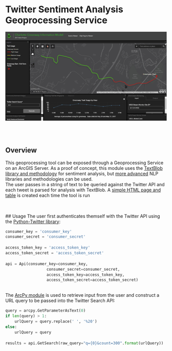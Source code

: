 # Twitter Sentiment Analysis Geoprocessing Service
<img style="align:center" src="twitter_sentiment.gif"></img>


<br><br>
## Overview
This geoprocessing tool can be exposed through a Geoprocessing Service on an ArcGIS Server.  As a proof of concept, this module uses the <a href="https://textblob.readthedocs.io/en/dev/">TextBlob library and methodology</a> for sentiment analysis, but <a href="https://cloud.google.com/natural-language/">more advanced</a> NLP libraries and methodologies can be used. 
<br>
The user passes in a string of text to be queried against the Twitter API and each tweet is parsed for analysis with TextBlob.  A <a href="http://tghays.github.io/twitter_verification.html" target="_blank">simple HTML page and table</a> is created each time the tool is run

<br>
<br>
## Usage
The user first authenticates themself with the Twitter API using the <a href="https://github.com/bear/python-twitter">Python-Twitter library</a>:

```python
consumer_key = 'consumer_key'
consumer_secret = 'consumer_secret'

access_token_key = 'access_token_key'
access_token_secret = 'access_token_secret'

api = Api(consumer_key=consumer_key,
                  consumer_secret=consumer_secret,
                  access_token_key=access_token_key,
                  access_token_secret=access_token_secret)
```
<br>
The <a href="https://github.com/Esri/developer-support/tree/master/python/arcpy-python">ArcPy module</a> is used to retrieve input from the user and construct a URL query to be passed into the Twitter Search API:

```python
query = arcpy.GetParameterAsText(0)
if len(query) > 1:
    urlQuery = query.replace(' ', '%20')
else:
    urlQuery = query

results = api.GetSearch(raw_query="q={0}&count=300".format(urlQuery))
```
